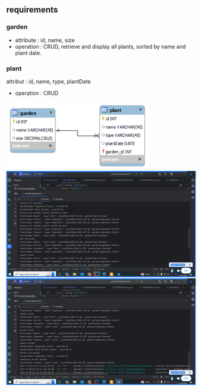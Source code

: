 ## requirements
### garden
- attribute : id, name, size
- operation : CRUD, retrieve and display all plants, sorted by name and plant date.
### plant
attribut : id, name, type, plantDate
- operation : CRUD

![image](./screenshot/ERDiagram.png)
![image](./screenshot/result1.png)
![image](./screenshot/result2.png)
